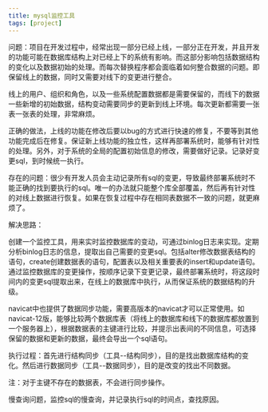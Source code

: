 ```yaml
---
title: mysql监控工具
tags: [project]
---
```


问题：项目在开发过程中，经常出现一部分已经上线，一部分正在开发，并且开发的功能可能在数据库结构上对已经上下的系统有影响。而这部分影响包括数据结构的变化以及数据初始的处理。而每次替换程序都会面临着如何整合数据的问题。即保留线上的数据，同时又需要对线下的变更进行整合。

线上的用户、组织和角色，以及一些系统配置数据都是需要保留的，而线下的数据一些新增的初始数据，结构变动需要同步的更新到线上环境。每次更新都需要一张表一张表的处理，非常麻烦。

正确的做法，上线的功能在修改后要以bug的方式进行快速的修复，不要等到其他功能完成后在修复。保证新上线功能的独立性，这样再部署系统时，能够有针对性的处理。另外，对于系统的全局的配置初始信息的修改，需要做好记录。记录好变更sql，到时候统一执行。

存在的问题：很少有开发人员会主动记录所有sql的变更，导致最终部署系统时不能正确的找到要执行的sql。唯一的办法就只能整个库全部覆盖，然后再有针对性的对线上数据进行恢复。如果在恢复过程中存在相同表数据不一致的问题，就更麻烦了。

解决思路：

创建一个监控工具，用来实时监控数据库的变动，可通过binlog日志来实现。定期分析binlog日志的信息，提取出自己需要的变更sql。包括alter修改数据表结构的语句，create创建数据表的语句，配置表以及相关重要表的insert和update语句。通过监控数据库的变更操作，按顺序记录下变更记录，最终部署系统时，将这段时间内的变更sql提取出来，在线上的数据库中执行，从而保证系统的数据结构的升级。

navicat中也提供了数据同步功能，需要高版本的navicat才可以正常使用。如navicat-12版，能够比较两个数据库表（将线上的数据库和线下的数据库都放置到一个服务器上），根据数据表的主键进行比较，并提示出表间的不同信息，可选择保留的数据和更新的数据，最终会导出一个sql语句。

执行过程：首先进行结构同步（工具--结构同步），目的是找出数据库结构的变化。然后进行数据同步（工具--数据同步），目的是改变的找出不同数据。

注：对于主键不存在的数据表，不会进行同步操作。

慢查询问题，监控sql的慢查询，并记录执行sql的时间点，查找原因。
